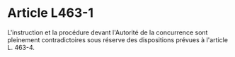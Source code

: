 # Article L463-1

L'instruction et la procédure devant    l'Autorité de la concurrence sont pleinement contradictoires sous réserve des dispositions prévues à l'article L. 463-4.
